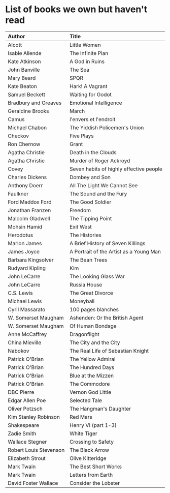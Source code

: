 # List of books we own but haven't read

Author | Title 
:------ |:------
Alcott | Little Women
Isable Allende | The Infinite Plan
Kate Atkinson | A God in Ruins
John Banville | The Sea
Mary Beard | SPQR
Kate Beaton | Hark! A Vagrant
Samuel Beckett | Waiting for Godot
Bradbury and Greaves | Emotional Intelligence
Geraldine Brooks | March
Camus | l'envers et l'endroit
Michael Chabon | The Yiddish Policemen's Union
Checkov | Five Plays
Ron Chernow | Grant
Agatha Christie | Death in the Clouds
Agatha Christie | Murder of Roger Ackroyd
Covey | Seven habits of highly effective people
Charles Dickens | Dombey and Son
Anthony Doerr | All The Light We Cannot See
Faulkner | The Sound and the Fury
Ford Maddox Ford | The Good Soldier
Jonathan Franzen | Freedom
Malcolm Gladwell | The Tipping Point
Mohsin Hamid | Exit West
Herodotus | The Histories
Marlon James | A Brief History of Seven Killings
James Joyce | A Portrait of the Artist as a Young Man
Barbara Kingsolver | The Bean Trees
Rudyard Kipling | Kim
John LeCarre | The Looking Glass War
John LeCarre | Russia House
C.S. Lewis | The Great Divorce
Michael Lewis | Moneyball
Cyril Massarato | 100 pages blanches
W. Somerset Maugham | Ashenden: Or the British Agent
W. Somerset Maugham | Of Human Bondage
Anne McCaffrey | Dragonflight
China Mieville | The City and the City
Nabokov | The Real Life of Sebastian Knight
Patrick O'Brian | The Yellow Admiral
Patrick O'Brian | The Hundred Days
Patrick O'Brian | Blue at the Mizzen
Patrick O'Brian | The Commodore
DBC Pierre | Vernon God Little
Edgar Allen Poe | Selected Tale
Oliver Potzsch | The Hangman's Daughter
Kim Stanley Robinson | Red Mars
Shakespeare | Henry VI (part 1-3)
Zadie Smith | White Tiger
Wallace Stegner | Crossing to Safety
Robert Louis Stevenson | The Black Arrow
Elizabeth Strout | Olive Kitteridge
Mark Twain | The Best Short Works
Mark Twain | Letters from Earth
David Foster Wallace | Consider the Lobster
